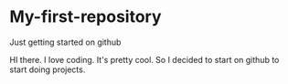# My-first-repository
Just getting started on github





HI there. I love coding. It's pretty cool. So I decided to start on github to start doing projects.

  







